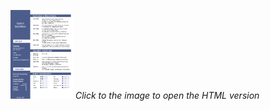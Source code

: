 [<img src="https://github.com/szobonyatomi/my-cv/blob/master/assets/CV_2020.png" width="100" >](https://szobonyatomi.github.io/my-cv/)
*Click to the image to open the HTML version*

